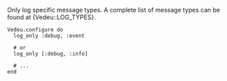 Only log specific message types. A complete list of message types can
be found at {Vedeu::LOG_TYPES}.

    Vedeu.configure do
      log_only :debug, :event

      # or
      log_only [:debug, :info]

      # ...
    end
